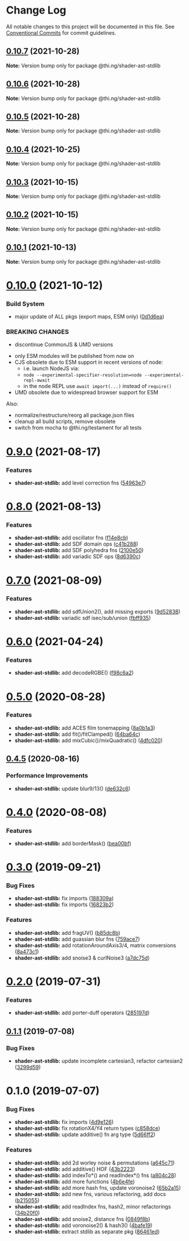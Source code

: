 # Change Log

All notable changes to this project will be documented in this file.
See [Conventional Commits](https://conventionalcommits.org) for commit guidelines.

## [0.10.7](https://github.com/thi-ng/umbrella/compare/@thi.ng/shader-ast-stdlib@0.10.6...@thi.ng/shader-ast-stdlib@0.10.7) (2021-10-28)

**Note:** Version bump only for package @thi.ng/shader-ast-stdlib





## [0.10.6](https://github.com/thi-ng/umbrella/compare/@thi.ng/shader-ast-stdlib@0.10.5...@thi.ng/shader-ast-stdlib@0.10.6) (2021-10-28)

**Note:** Version bump only for package @thi.ng/shader-ast-stdlib





## [0.10.5](https://github.com/thi-ng/umbrella/compare/@thi.ng/shader-ast-stdlib@0.10.4...@thi.ng/shader-ast-stdlib@0.10.5) (2021-10-28)

**Note:** Version bump only for package @thi.ng/shader-ast-stdlib





## [0.10.4](https://github.com/thi-ng/umbrella/compare/@thi.ng/shader-ast-stdlib@0.10.3...@thi.ng/shader-ast-stdlib@0.10.4) (2021-10-25)

**Note:** Version bump only for package @thi.ng/shader-ast-stdlib





## [0.10.3](https://github.com/thi-ng/umbrella/compare/@thi.ng/shader-ast-stdlib@0.10.2...@thi.ng/shader-ast-stdlib@0.10.3) (2021-10-15)

**Note:** Version bump only for package @thi.ng/shader-ast-stdlib





## [0.10.2](https://github.com/thi-ng/umbrella/compare/@thi.ng/shader-ast-stdlib@0.10.1...@thi.ng/shader-ast-stdlib@0.10.2) (2021-10-15)

**Note:** Version bump only for package @thi.ng/shader-ast-stdlib





## [0.10.1](https://github.com/thi-ng/umbrella/compare/@thi.ng/shader-ast-stdlib@0.10.0...@thi.ng/shader-ast-stdlib@0.10.1) (2021-10-13)

**Note:** Version bump only for package @thi.ng/shader-ast-stdlib





# [0.10.0](https://github.com/thi-ng/umbrella/compare/@thi.ng/shader-ast-stdlib@0.9.4...@thi.ng/shader-ast-stdlib@0.10.0) (2021-10-12)


### Build System

* major update of ALL pkgs (export maps, ESM only) ([0d1d6ea](https://github.com/thi-ng/umbrella/commit/0d1d6ea9fab2a645d6c5f2bf2591459b939c09b6))


### BREAKING CHANGES

* discontinue CommonJS & UMD versions

- only ESM modules will be published from now on
- CJS obsolete due to ESM support in recent versions of node:
  - i.e. launch NodeJS via:
  - `node --experimental-specifier-resolution=node --experimental-repl-await`
  - in the node REPL use `await import(...)` instead of `require()`
- UMD obsolete due to widespread browser support for ESM

Also:
- normalize/restructure/reorg all package.json files
- cleanup all build scripts, remove obsolete
- switch from mocha to @thi.ng/testament for all tests






#  [0.9.0](https://github.com/thi-ng/umbrella/compare/@thi.ng/shader-ast-stdlib@0.8.0...@thi.ng/shader-ast-stdlib@0.9.0) (2021-08-17) 

###  Features 

- **shader-ast-stdlib:** add level correction fns ([54963e7](https://github.com/thi-ng/umbrella/commit/54963e7b30f198def2d3b061f47b7dbaa53ae620)) 

#  [0.8.0](https://github.com/thi-ng/umbrella/compare/@thi.ng/shader-ast-stdlib@0.7.0...@thi.ng/shader-ast-stdlib@0.8.0) (2021-08-13) 

###  Features 

- **shader-ast-stdlib:** add oscillator fns ([f14e8cb](https://github.com/thi-ng/umbrella/commit/f14e8cb39b11ce99033b529ab46e7d103036b3e8)) 
- **shader-ast-stdlib:** add SDF domain ops ([c41b288](https://github.com/thi-ng/umbrella/commit/c41b288758b532a10ed625f8a1d8a4e899af53a8)) 
- **shader-ast-stdlib:** add SDF polyhedra fns ([2100e50](https://github.com/thi-ng/umbrella/commit/2100e508828501d3d7d7f7e398da2a8d4b600c6c)) 
- **shader-ast-stdlib:** add variadic SDF ops ([8d6390c](https://github.com/thi-ng/umbrella/commit/8d6390cc7df7d3ee41c8a415956253cdc2bd8e97)) 

#  [0.7.0](https://github.com/thi-ng/umbrella/compare/@thi.ng/shader-ast-stdlib@0.6.7...@thi.ng/shader-ast-stdlib@0.7.0) (2021-08-09) 

###  Features 

- **shader-ast-stdlib:** add sdfUnion2(), add missing exports ([9d52838](https://github.com/thi-ng/umbrella/commit/9d5283848a61d97cd57fab38d792479449a8068d)) 
- **shader-ast-stdlib:** variadic sdf isec/sub/union ([fbff935](https://github.com/thi-ng/umbrella/commit/fbff93515220ac9263e9ad74f9359a78bf2ab24c)) 

#  [0.6.0](https://github.com/thi-ng/umbrella/compare/@thi.ng/shader-ast-stdlib@0.5.26...@thi.ng/shader-ast-stdlib@0.6.0) (2021-04-24) 

###  Features 

- **shader-ast-stdlib:** add decodeRGBE() ([f98c6a2](https://github.com/thi-ng/umbrella/commit/f98c6a26a072f63a2b14def005e81985379f0bff)) 

#  [0.5.0](https://github.com/thi-ng/umbrella/compare/@thi.ng/shader-ast-stdlib@0.4.6...@thi.ng/shader-ast-stdlib@0.5.0) (2020-08-28) 

###  Features 

- **shader-ast-stdlib:** add ACES film tonemapping ([8a0b1a3](https://github.com/thi-ng/umbrella/commit/8a0b1a3ab37181c565acde1ce6399f8e8af7834d)) 
- **shader-ast-stdlib:** add fit()/fitClamped() ([64ba64c](https://github.com/thi-ng/umbrella/commit/64ba64ceef223efdfce85d35ed3053147107b63c)) 
- **shader-ast-stdlib:** add mixCubic()/mixQuadratic() ([4dfc020](https://github.com/thi-ng/umbrella/commit/4dfc020d63f01d376a5f9397b77f344c9f0e7a1e)) 

##  [0.4.5](https://github.com/thi-ng/umbrella/compare/@thi.ng/shader-ast-stdlib@0.4.4...@thi.ng/shader-ast-stdlib@0.4.5) (2020-08-16) 

###  Performance Improvements 

- **shader-ast-stdlib:** update blur9/13() ([de632c6](https://github.com/thi-ng/umbrella/commit/de632c642593d5514b6f74c3202b3a60be7f01cf)) 

#  [0.4.0](https://github.com/thi-ng/umbrella/compare/@thi.ng/shader-ast-stdlib@0.3.33...@thi.ng/shader-ast-stdlib@0.4.0) (2020-08-08) 

###  Features 

- **shader-ast-stdlib:** add borderMask() ([bea00bf](https://github.com/thi-ng/umbrella/commit/bea00bfc465b55f9fbafb35d2a1cc389766ab620)) 

#  [0.3.0](https://github.com/thi-ng/umbrella/compare/@thi.ng/shader-ast-stdlib@0.2.3...@thi.ng/shader-ast-stdlib@0.3.0) (2019-09-21) 

###  Bug Fixes 

- **shader-ast-stdlib:** fix imports ([188309a](https://github.com/thi-ng/umbrella/commit/188309a)) 
- **shader-ast-stdlib:** fix imports ([16823b2](https://github.com/thi-ng/umbrella/commit/16823b2)) 

###  Features 

- **shader-ast-stdlib:** add fragUV() ([b85dc8b](https://github.com/thi-ng/umbrella/commit/b85dc8b)) 
- **shader-ast-stdlib:** add guassian blur fns ([759ace7](https://github.com/thi-ng/umbrella/commit/759ace7)) 
- **shader-ast-stdlib:** add rotationAroundAxis3/4, matrix conversions ([8a473c1](https://github.com/thi-ng/umbrella/commit/8a473c1)) 
- **shader-ast-stdlib:** add snoise3 & curlNoise3 ([a7dc75d](https://github.com/thi-ng/umbrella/commit/a7dc75d)) 

#  [0.2.0](https://github.com/thi-ng/umbrella/compare/@thi.ng/shader-ast-stdlib@0.1.2...@thi.ng/shader-ast-stdlib@0.2.0) (2019-07-31) 

###  Features 

- **shader-ast-stdlib:** add porter-duff operators ([285197d](https://github.com/thi-ng/umbrella/commit/285197d)) 

##  [0.1.1](https://github.com/thi-ng/umbrella/compare/@thi.ng/shader-ast-stdlib@0.1.0...@thi.ng/shader-ast-stdlib@0.1.1) (2019-07-08) 

###  Bug Fixes 

- **shader-ast-stdlib:** update incomplete cartesian3, refactor cartesian2 ([3299d59](https://github.com/thi-ng/umbrella/commit/3299d59)) 

#  0.1.0 (2019-07-07) 

###  Bug Fixes 

- **shader-ast-stdlib:** fix imports ([4d9e126](https://github.com/thi-ng/umbrella/commit/4d9e126)) 
- **shader-ast-stdlib:** fix rotationX4/Y4 return types ([c858dce](https://github.com/thi-ng/umbrella/commit/c858dce)) 
- **shader-ast-stdlib:** update additive() fn arg type ([5d66ff2](https://github.com/thi-ng/umbrella/commit/5d66ff2)) 

###  Features 

- **shader-ast-stdlib:** add 2d worley noise & permutations ([a645c71](https://github.com/thi-ng/umbrella/commit/a645c71)) 
- **shader-ast-stdlib:** add additive() HOF ([43b2223](https://github.com/thi-ng/umbrella/commit/43b2223)) 
- **shader-ast-stdlib:** add indexTo*() and readIndex*() fns ([a804c28](https://github.com/thi-ng/umbrella/commit/a804c28)) 
- **shader-ast-stdlib:** add more functions ([4b6e4fe](https://github.com/thi-ng/umbrella/commit/4b6e4fe)) 
- **shader-ast-stdlib:** add more hash fns, update voronoise2 ([65b2a15](https://github.com/thi-ng/umbrella/commit/65b2a15)) 
- **shader-ast-stdlib:** add new fns, various refactoring, add docs ([b215055](https://github.com/thi-ng/umbrella/commit/b215055)) 
- **shader-ast-stdlib:** add readIndex fns, hash2, minor refactorings ([34b20f0](https://github.com/thi-ng/umbrella/commit/34b20f0)) 
- **shader-ast-stdlib:** add snoise2, distance fns ([0849f8b](https://github.com/thi-ng/umbrella/commit/0849f8b)) 
- **shader-ast-stdlib:** add voronoise2() & hash3() ([4bafe19](https://github.com/thi-ng/umbrella/commit/4bafe19)) 
- **shader-ast-stdlib:** extract stdlib as separate pkg ([86461ed](https://github.com/thi-ng/umbrella/commit/86461ed))
